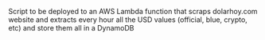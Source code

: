 Script to be deployed to an AWS Lambda function that scraps dolarhoy.com website and extracts every hour all the USD values (official, blue, crypto, etc) and store them all in a DynamoDB
